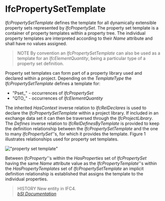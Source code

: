 IfcPropertySetTemplate
======================
_IfcPropertySetTemplate_ defines the template for all dynamically extensible
property sets represented by _IfcPropertySet_. The property set template is a
container of property templates within a property tree. The individual
property templates are interpreted according to their _Name_ attribute and
shall have no values assigned.  
  
> NOTE  By convention an _IfcPropertySetTemplate_ can also be used as a
> template for an _IfcElementQuantity_, being a particular type of a property
> set definition.  
  
Property set templates can form part of a property library used and declared
within a project. Depending on the _TemplateType_ the _IfcPropertySetTemplate_
defines a template for:  
  
* "Pset_" - occurrences of _IfcPropertySet_  
* "QTO_" - occurrences of _IfcElementQuantity_  
  
The inherited _HasContext_ inverse relation to _IfcRelDeclares_ is used to
declare the _IfcPropertySetTemplate_ within a project library. If included in
an exchange data set it can then be traversed through the _IfcProjectLibrary_.
The _Defines_ inverse relation to _IfcRelDefinesByTemplate_ is provided to
keep the definition relationship between the _IfcPropertySetTemplate_ and the
one to many _IfcPropertySet_''s, for which it provides the template. Figure 1
illustrates relationships used for property set templates.  
  
  
  
!["property set template"](../figures/ifcpropertysettemplate_fig-1.png "Figure
1 -- Property set template relationships")  
  
Between _IfcProperty_''s within the _HasProperties_ set of _IfcPropertySet_
having the same _Name_ attribute value as the _IfcPropertyTemplate_''s within
the _HasPropertyTemplates_ set of _IfcPropertySetTemplate_ an implicit
definition relationship is established that assigns the template to the
individual properties.  
  
> HISTORY  New entity in IFC4.  
[ _bSI
Documentation_](https://standards.buildingsmart.org/IFC/DEV/IFC4_2/FINAL/HTML/schema/ifckernel/lexical/ifcpropertysettemplate.htm)


